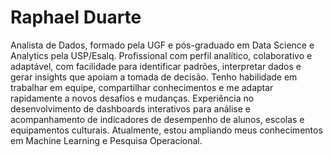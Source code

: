 # Raphael Duarte
Analista de Dados, formado pela UGF e pós-graduado em Data Science e Analytics pela USP/Esalq.
Profissional com perfil analítico, colaborativo e adaptável, com facilidade para identificar padrões, interpretar dados e gerar insights que apoiam a tomada de decisão.
Tenho habilidade em trabalhar em equipe, compartilhar conhecimentos e me adaptar rapidamente a novos desafios e mudanças.
Experiência no desenvolvimento de dashboards interativos para análise e acompanhamento de indicadores de desempenho de alunos, escolas e equipamentos culturais. Atualmente, estou ampliando meus conhecimentos em Machine Learning e Pesquisa Operacional.
